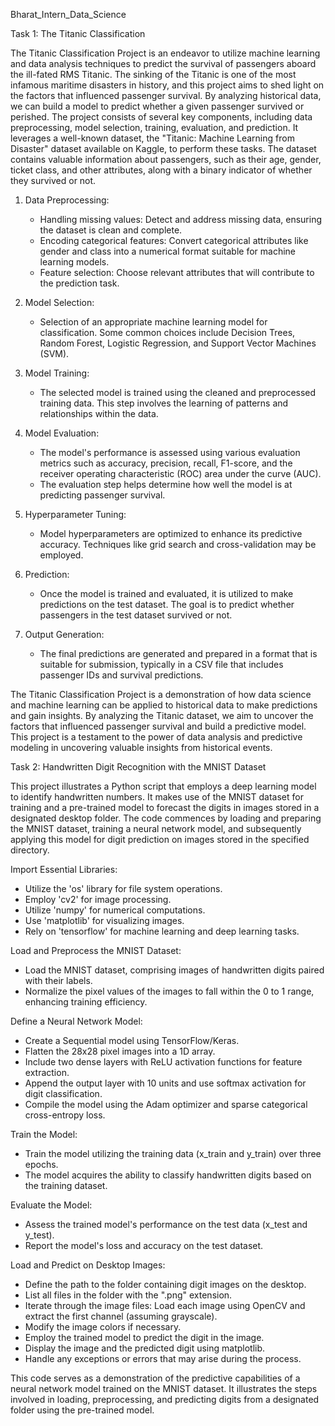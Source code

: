 Bharat_Intern_Data_Science

Task 1: The Titanic Classification

The Titanic Classification Project is an endeavor to utilize machine learning and data analysis techniques to predict the survival of passengers aboard the ill-fated RMS Titanic. The sinking of the Titanic is one of the most infamous maritime disasters in history, and this project aims to shed light on the factors that influenced passenger survival. By analyzing historical data, we can build a model to predict whether a given passenger survived or perished.
The project consists of several key components, including data preprocessing, model selection, training, evaluation, and prediction. It leverages a well-known dataset, the "Titanic: Machine Learning from Disaster" dataset available on Kaggle, to perform these tasks. The dataset contains valuable information about passengers, such as their age, gender, ticket class, and other attributes, along with a binary indicator of whether they survived or not.

1. Data Preprocessing:
   - Handling missing values: Detect and address missing data, ensuring the dataset is clean and complete.
   - Encoding categorical features: Convert categorical attributes like gender and class into a numerical format suitable for machine learning models.
   - Feature selection: Choose relevant attributes that will contribute to the prediction task.

2. Model Selection:
   - Selection of an appropriate machine learning model for classification. Some common choices include Decision Trees, Random Forest, Logistic Regression, and Support Vector Machines (SVM).

3. Model Training:
   - The selected model is trained using the cleaned and preprocessed training data. This step involves the learning of patterns and relationships within the data.

4. Model Evaluation:
   - The model's performance is assessed using various evaluation metrics such as accuracy, precision, recall, F1-score, and the receiver operating characteristic (ROC) area under the curve (AUC).
   - The evaluation step helps determine how well the model is at predicting passenger survival.

5. Hyperparameter Tuning:
   - Model hyperparameters are optimized to enhance its predictive accuracy. Techniques like grid search and cross-validation may be employed.

6. Prediction:
   - Once the model is trained and evaluated, it is utilized to make predictions on the test dataset. The goal is to predict whether passengers in the test dataset survived or not.

7. Output Generation:
   - The final predictions are generated and prepared in a format that is suitable for submission, typically in a CSV file that includes passenger IDs and survival predictions.

The Titanic Classification Project is a demonstration of how data science and machine learning can be applied to historical data to make predictions and gain insights. By analyzing the Titanic dataset, we aim to uncover the factors that influenced passenger survival and build a predictive model. This project is a testament to the power of data analysis and predictive modeling in uncovering valuable insights from historical events.



Task 2: Handwritten Digit Recognition with the MNIST Dataset

This project illustrates a Python script that employs a deep learning model to identify handwritten numbers. It makes use of the MNIST dataset for training and a pre-trained model to forecast the digits in images stored in a designated desktop folder. The code commences by loading and preparing the MNIST dataset, training a neural network model, and subsequently applying this model for digit prediction on images stored in the specified directory.

Import Essential Libraries:

- Utilize the 'os' library for file system operations.
- Employ 'cv2' for image processing.
- Utilize 'numpy' for numerical computations.
- Use 'matplotlib' for visualizing images.
- Rely on 'tensorflow' for machine learning and deep learning tasks.

Load and Preprocess the MNIST Dataset:

- Load the MNIST dataset, comprising images of handwritten digits paired with their labels.
- Normalize the pixel values of the images to fall within the 0 to 1 range, enhancing training efficiency.

Define a Neural Network Model:

- Create a Sequential model using TensorFlow/Keras.
- Flatten the 28x28 pixel images into a 1D array.
- Include two dense layers with ReLU activation functions for feature extraction.
- Append the output layer with 10 units and use softmax activation for digit classification.
- Compile the model using the Adam optimizer and sparse categorical cross-entropy loss.

Train the Model:

- Train the model utilizing the training data (x_train and y_train) over three epochs.
- The model acquires the ability to classify handwritten digits based on the training dataset.

Evaluate the Model:

- Assess the trained model's performance on the test data (x_test and y_test).
- Report the model's loss and accuracy on the test dataset.

Load and Predict on Desktop Images:

- Define the path to the folder containing digit images on the desktop.
- List all files in the folder with the ".png" extension.
- Iterate through the image files: Load each image using OpenCV and extract the first channel (assuming grayscale).
- Modify the image colors if necessary.
- Employ the trained model to predict the digit in the image.
- Display the image and the predicted digit using matplotlib.
- Handle any exceptions or errors that may arise during the process.

This code serves as a demonstration of the predictive capabilities of a neural network model trained on the MNIST dataset. It illustrates the steps involved in loading, preprocessing, and predicting digits from a designated folder using the pre-trained model.
